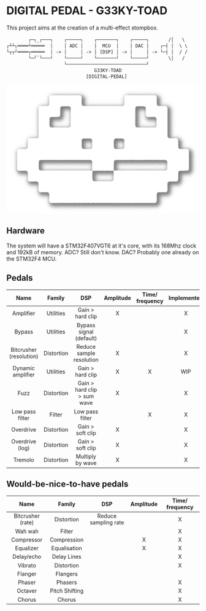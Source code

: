 # DIGITAL PEDAL - G33KY-TOAD
This project aims at the creation of a multi-effect stompbox.
```
        ┌─┐_┌───┐    ┌─────┐    ┌───────┐    ┌─────┐       /│   \
┌┴┴┐════┴═════  │    │ ADC │    │  MCU  │    │ DAC │    ┌─┤ │  \ \
└┬┬┘════┬═════  │ -> │     │ -> │ [DSP] │ -> │     │ -> └─┤ │  / /
        └─┘‾└───┘    └─────┘    └───────┘    └─────┘       \│   /
                     └─────────────────────────────┘
                                G33KY-TOAD
                             [DIGITAL-PEDAL]
```
<p align="center">
  <img src="https://github.com/giacomo-ascari/digital-pedal/blob/main/logos/logo360x.png?raw=true" />
</p>

## Hardware
The system will have a STM32F407VGT6 at it's core, with its 168Mhz clock and 192kB of memory.
ADC? Still don't know.
DAC? Probably one already on the STM32F4 MCU.

## Pedals
|           Name          |     Family     |             DSP             | Amplitude | Time/ frequency | Implemented |
|:-----------------------:|:--------------:|:---------------------------:|:---------:|:---------------:|:-----------:|
| Amplifier               | Utilities      | Gain > hard clip            |     X     |                 |      X      |
| Bypass                  | Utilities      | Bypass signal (default)     |           |                 |      X      |
| Bitcrusher (resolution) | Distortion     | Reduce sample resolution    |     X     |                 |      X      |
| Dynamic amplifier       | Utilities      | Gain > hard clip            |     X     |        X        |     WIP     |
| Fuzz                    | Distortion     | Gain > hard clip > sum wave |     X     |                 |      X      |
| Low pass filter         | Filter         | Low pass filter             |           |        X        |      X      |
| Overdrive               | Distortion     | Gain > soft clip            |     X     |                 |      X      |
| Overdrive (log)         | Distortion     | Gain > soft clip            |     X     |                 |      X      |
| Tremolo                 | Distortion     | Multiply by wave            |     X     |                 |      X      |

## Would-be-nice-to-have pedals
|           Name          |     Family     |             DSP             | Amplitude | Time/ frequency |
|:-----------------------:|:--------------:|:---------------------------:|:---------:|:---------------:|
| Bitcrusher (rate)       | Distortion     | Reduce sampling rate        |           |        X        |
| Wah wah                 | Filter         |                             |           |        X        |
| Compressor              | Compression    |                             |     X     |        X        |
| Equalizer               | Equalisation   |                             |     X     |        X        |
| Delay/echo              | Delay Lines    |                             |           |        X        |
| Vibrato                 | Distortion     |                             |           |        X        |
| Flanger                 | Flangers       |                             |           |                 |
| Phaser                  | Phasers        |                             |           |        X        |
| Octaver                 | Pitch Shifting |                             |           |        X        |
| Chorus                  | Chorus         |                             |           |        X        |
